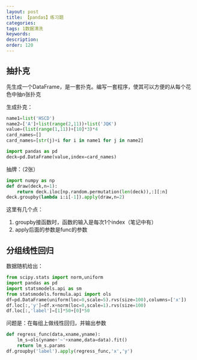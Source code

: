 ```yaml
---
layout: post
title: 【pandas】练习题
categories:
tags: 1数据清洗
keywords:
description:
order: 120
---
```


## 抽扑克
先生成一个DataFrame，是一套扑克。编写一套程序，使其可以方便的从每个花色中抽n张扑克

生成扑克：
```py
name1=list('HSCD')
name2=['A']+list(range(2,11))+list('JQK')
value=(list(range(1,11))+[10]*3)*4
card_names=[]
card_names=[str(j)+i for i in name1 for j in name2]

import pandas as pd
deck=pd.DataFrame(value,index=card_names)
```

抽牌：（2张）
```py
import numpy as np
def draw(deck,n=1):
    return deck.iloc[np.random.permutation(len(deck)),:][:n]
deck.groupby(lambda i:i[-1]).apply(draw,n=2)
```

这里有几个点：
1. groupby接函数时，函数的输入是每次1个index（笔记中有）
2. apply后面的参数是func的参数

## 分组线性回归
数据随机给出：
```py
from scipy.stats import norm,uniform
import pandas as pd
import statsmodels.api as sm
from statsmodels.formula.api import ols
df=pd.DataFrame(uniform(loc=0,scale=5).rvs(size=100),columns=['x'])
df.loc[:,'y']=df.x+norm(loc=0,scale=1).rvs(size=100)
df.loc[:,'label']=[1]*50+[0]*50
```

问题是：在每组上做线性回归，并输出参数

```py
def regress_func(data,xname,yname):
    lm_s=ols(yname+'~'+xname,data=data).fit()
    return lm_s.params
df.groupby('label').apply(regress_func,'x','y')
```
